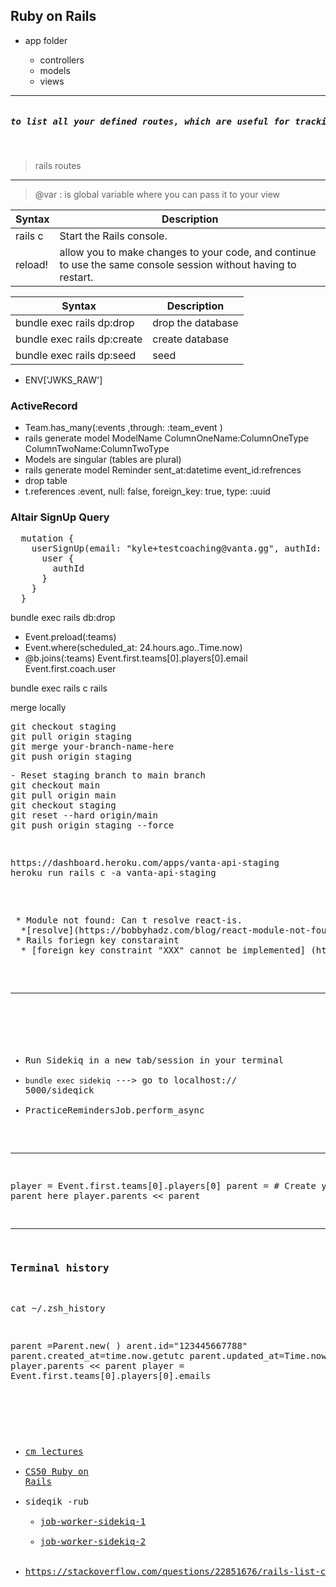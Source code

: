## Ruby on Rails
<ul>
  <li>app folder </li>
  <ul>
    <li>
      controllers 
     </li>
     <li>
      models   
     </li>
     <li>
      views
     </li>
  </ul>
</ul>

---
<pre>
<h5>to list all your defined routes, which are useful for tracking down routing problems in your application, or giving you a good overview of the URLs in an application you're trying to get familiar with.</h5>
</pre>
  >rails routes
 
---

> @var : is global variable where you can pass it to your view


| Syntax      | Description |
| ----------- | ----------- |
| rails c      | Start the Rails console.|
| reload!   |  allow you to make changes to your code, and continue to use the same console session without having to restart.|
                      


| Syntax      | Description |
| ----------- | ----------- |
| bundle exec rails dp:drop | drop the database|
|  bundle exec rails dp:create  | create database|
| bundle exec rails dp:seed| seed|
- ENV['JWKS_RAW']
 
### ActiveRecord

* Team.has_many(:events ,through: :team_event )
* rails generate model ModelName ColumnOneName:ColumnOneType ColumnTwoName:ColumnTwoType
* Models are singular (tables are plural)
* rails generate model Reminder sent_at:datetime event_id:refrences
* drop table
*  t.references :event, null: false, foreign_key: true, type: :uuid
### Altair SignUp Query
<pre>
  mutation {
    userSignUp(email: "kyle+testcoaching@vanta.gg", authId: "auth0|62b375ca48b94e0a9efb5ec9", role: "coach", token: "8@LVoXK_xcHXdmTQ*dYYj9LnLpk_J4w7PLzqD3VQXXR_rwQb") {
      user {
        authId
      }
    }
  }
</pre>
bundle exec rails  db:drop
* Event.preload(:teams)
* Event.where(scheduled_at: 24.hours.ago..Time.now)
* @b.joins(:teams)
Event.first.teams[0].players[0].email
 Event.first.coach.user
 
bundle exec rails c
  rails 
 
  merge locally
<pre>
git checkout staging
git pull origin staging
git merge your-branch-name-here
git push origin staging
</pre>
<pre>
- Reset staging branch to main branch
git checkout main
git pull origin main
git checkout staging
git reset --hard origin/main
git push origin staging --force
<pre>

<pre>
https://dashboard.heroku.com/apps/vanta-api-staging
heroku run rails c -a vanta-api-staging
</pre>
  
 
<pre>
 * Module not found: Can t resolve react-is.
  *[resolve](https://bobbyhadz.com/blog/react-module-not-found-cant-resolve)
 * Rails foriegn key constaraint
  * [foreign key constraint "XXX" cannot be implemented] (https://edgeguides.rubyonrails.org/active_record_postgresql.html)
</pre>
 
 ---
 
 ###
 * Run Sidekiq in a new tab/session in your terminal
  * `bundle exec sidekiq`  ---> go to localhost:// 5000/sideqick
 * PracticeRemindersJob.perform_async 
 ---
 
player = Event.first.teams[0].players[0]
parent = # Create your parent here
player.parents << parent
 
 ---
### Terminal history
cat ~/.zsh_history
 
  parent =Parent.new( )
  arent.id="123445667788"
  parent.created_at=time.now.getutc
  parent.updated_at=Time.now.getutc
  player.parents << parent
  player = Event.first.teams[0].players[0].emails
## 
* [cm lectures](https://67272.cmuis.net/lectures)
* [CS50 Ruby on Rails](https://www.youtube.com/watch?v=gTBCHu0btn8)
* sideqik -rub
   * [job-worker-sidekiq-1](https://www.youtube.com/watch?v=aaGSh38nzq8)
   * [job-worker-sidekiq-2](https://www.youtube.com/watch?v=vvNJlgiQtGQ)
* https://stackoverflow.com/questions/22851676/rails-list-created-updated-records-within-last-24-hours
